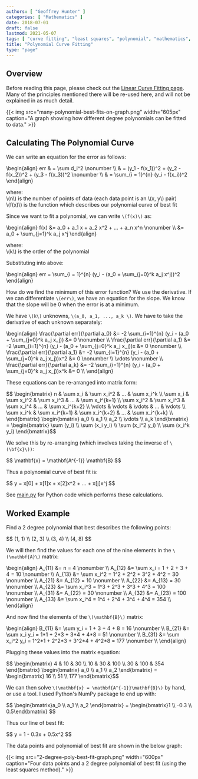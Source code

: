 ```yaml
---
authors: [ "Geoffrey Hunter" ]
categories: [ "Mathematics" ]
date: 2018-07-01
draft: false
lastmod: 2021-05-07
tags: [ "curve fitting", "least squares", "polynomial", "mathematics", "matrix", "best fit" ]
title: "Polynomial Curve Fitting"
type: "page"
---
```


## Overview

Before reading this page, please check out the [Linear Curve Fitting page](/mathematics/curve-fitting/linear-curve-fitting). Many of the principles mentioned there will be re-used here, and will not be explained in as much detail.

{{< img src="many-polynomial-best-fits-on-graph.png" width="605px" caption="A graph showing how different degree polynomials can be fitted to data."  >}}

## Calculating The Polynomial Curve

We can write an equation for the error as follows:

<p>\begin{align}  
err & = \sum d_i^2 \nonumber \\  
& = (y_1 - f(x_1))^2 + (y_2 - f(x_2))^2 + (y_3 - f(x_3))^2 \nonumber \\  
& = \sum_{i = 1}^{n} (y_i - f(x_i))^2  
\end{align}</p>

<p class="centered">
    where:<br>
    \(n\) is the number of points of data (each data point is an \(x, y\) pair)<br>
    \(f(x)\) is the function which describes our polynomial curve of best fit<br>
</p>

Since we want to fit a polynomial, we can write `\(f(x)\)` as:

<p>\begin{align}
f(x) &= a_0 + a_1 x + a_2 x^2 + ... + a_n x^n \nonumber \\  
&= a_0 + \sum_{j=1}^k a_j x^j
\end{align}</p>

<p class="centered">
    where:<br>
    \(k\) is the order of the polynomial<br>
</p>

Substituting into above:

<p>\begin{align}
err = \sum_{i = 1}^{n} (y_i - (a_0 + \sum_{j=0}^k a_j x^j))^2
\end{align}</p>

How do we find the minimum of this error function? We use the derivative. If we can differentiate `\(err\)`, we have an equation for the slope. We know that the slope will be 0 when the error is at a minimum.

We have `\(k\)` unknowns, `\(a_0, a_1, ..., a_k \)`. We have to take the derivative of each unknown separately:

<p>\begin{align}
\frac{\partial err}{\partial a_0} &= -2 \sum_{i=1}^{n} (y_i - (a_0 + \sum_{j=0}^k a_j x_j)) &= 0 \nonumber \\  
\frac{\partial err}{\partial a_1} &= -2 \sum_{i=1}^{n} (y_i - (a_0 + \sum_{j=0}^k a_j x_j))x &= 0 \nonumber \\  
\frac{\partial err}{\partial a_1} &= -2 \sum_{i=1}^{n} (y_i - (a_0 + \sum_{j=0}^k a_j x_j))x^2 &= 0 \nonumber \\  
\vdots \nonumber \\  
\frac{\partial err}{\partial a_k} &= -2 \sum_{i=1}^{n} (y_i - (a_0 + \sum_{j=0}^k a_j x_j))x^k &= 0 \\
\end{align}</p>

These equations can be re-arranged into matrix form:

<div>
$$ \begin{bmatrix}  
n & \sum x_i & \sum x_i^2 & ... & \sum x_i^k \\  
\sum x_i & \sum x_i^2 & \sum x_i^3 & ... & \sum x_i^{k+1} \\  
\sum x_i^2 & \sum x_i^3 & \sum x_i^4 & ... & \sum x_i^{k+2} \\  
\vdots & \vdots & \vdots & ... & \vdots \\  
\sum x_i^k & \sum x_i^{k+1} & \sum x_i^{k+2} & ... & \sum x_i^{k+k} \\  
\end{bmatrix}   
\begin{bmatrix}  
a_0 \\ a_1 \\ a_2 \\ \vdots \\ a_k  
\end{bmatrix} =   
\begin{bmatrix}  
\sum (y_i) \\  
\sum (x_i y_i) \\  
\sum (x_i^2 y_i) \\  
\sum (x_i^k y_i)  
\end{bmatrix}$$
</div>

We solve this by re-arranging (which involves taking the inverse of `\(\bf{x}\))`:

<div>$$ \mathbf{x} = \mathbf{A^{-1}} \mathbf{B} $$</div>

Thus a polynomial curve of best fit is:

<div>$$ y = x[0] + x[1]x + x[2]x^2 + ... + x[j]x^j $$</div>

See <a href="main.py" download>main.py</a> for Python code which performs these calculations.

## Worked Example

Find a 2 degree polynomial that best describes the following points:

<div>$$ (1, 1) \\ (2, 3) \\ (3, 4) \\ (4, 8) $$</div>

We will then find the values for each one of the nine elements in the `\(\mathbf{A}\)` matrix:

<p>\begin{align}   
A_{11} &= n = 4 \nonumber \\  
A_{12} &= \sum x_i = 1 + 2 + 3 + 4 = 10 \nonumber \\  
A_{13} &= \sum x_i^2 = 1^2 + 2^2 + 3^2 + 4^2 = 30 \nonumber \\  
A_{21} &= A_{12} = 10 \nonumber \\  
A_{22} &= A_{13} = 30 \nonumber \\  
A_{23} &= \sum x_i^3 = 1^3 + 2^3 + 3^3 + 4^3 = 100 \nonumber \\  
A_{31} &= A_{22} = 30 \nonumber \\  
A_{32} &= A_{23} = 100 \nonumber \\  
A_{33} &= \sum x_i^4 = 1^4 + 2^4 + 3^4 + 4^4 = 354 \\ 
\end{align}</p>

And now find the elements of the `\(\mathbf{B}\)` matrix:

<p>\begin{align}  
B_{11} &= \sum y_i = 1 + 3 + 4 + 8 = 16 \nonumber \\  
B_{21} &= \sum x_i y_i = 1*1 + 2*3 + 3*4 + 4*8 = 51 \nonumber \\  
B_{31} &= \sum x_i^2 y_i = 1^2*1 + 2^2*3 + 3^2*4 + 4^2*8 = 177 \nonumber \\
\end{align}</p>

Plugging these values into the matrix equation:

<div>
$$ \begin{bmatrix}  
4 & 10 & 30 \\  
10 & 30 & 100 \\  
30 & 100 & 354  
\end{bmatrix}   
\begin{bmatrix}  
a_0 \\ a_1 \\ a_2  
\end{bmatrix} =   
\begin{bmatrix}  
16 \\  
51 \\  
177  
\end{bmatrix}$$
</div>

We can then solve `\(\mathbf{x} = \mathbf{A^{-1}}\mathbf{B}\)` by hand, or use a tool. I used Python's NumPy package to end up with:

<div>
$$ \begin{bmatrix}a_0 \\ a_1 \\ a_2 \end{bmatrix} =  
\begin{bmatrix}1 \\ -0.3 \\ 0.5\end{bmatrix} $$
</div>

Thus our line of best fit:

<div>$$ y = 1 - 0.3x + 0.5x^2 $$</div>

The data points and polynomial of best fit are shown in the below graph:

{{< img src="2-degree-poly-best-fit-graph.png" width="600px" caption="Four data points and a 2 degree polynomial of best fit (using the least squares method)."  >}}
